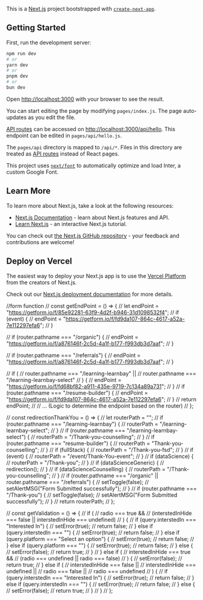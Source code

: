 This is a [Next.js](https://nextjs.org/) project bootstrapped with [`create-next-app`](https://github.com/vercel/next.js/tree/canary/packages/create-next-app).

## Getting Started

First, run the development server:

```bash
npm run dev
# or
yarn dev
# or
pnpm dev
# or
bun dev
```

Open [http://localhost:3000](http://localhost:3000) with your browser to see the result.

You can start editing the page by modifying `pages/index.js`. The page auto-updates as you edit the file.

[API routes](https://nextjs.org/docs/api-routes/introduction) can be accessed on [http://localhost:3000/api/hello](http://localhost:3000/api/hello). This endpoint can be edited in `pages/api/hello.js`.

The `pages/api` directory is mapped to `/api/*`. Files in this directory are treated as [API routes](https://nextjs.org/docs/api-routes/introduction) instead of React pages.

This project uses [`next/font`](https://nextjs.org/docs/basic-features/font-optimization) to automatically optimize and load Inter, a custom Google Font.

## Learn More

To learn more about Next.js, take a look at the following resources:

- [Next.js Documentation](https://nextjs.org/docs) - learn about Next.js features and API.
- [Learn Next.js](https://nextjs.org/learn) - an interactive Next.js tutorial.

You can check out [the Next.js GitHub repository](https://github.com/vercel/next.js/) - your feedback and contributions are welcome!

## Deploy on Vercel

The easiest way to deploy your Next.js app is to use the [Vercel Platform](https://vercel.com/new?utm_medium=default-template&filter=next.js&utm_source=create-next-app&utm_campaign=create-next-app-readme) from the creators of Next.js.

Check out our [Next.js deployment documentation](https://nextjs.org/docs/deployment) for more details.

//form function
// const getEndPoint = () => {
// let endPoint = "https://getform.io/f/85e92281-63f9-4d2f-b946-31d1098532f4";
// if (event) {
// endPoint = "https://getform.io/f/fd9da107-864c-4617-a52a-7e112297efa6";
// }

// if (router.pathname === "/organic") {
// endPoint = "https://getform.io/f/a876146f-2c5d-4a1f-b177-f993db3d7aaf";
// }

// if (router.pathname === "/referrals") {
// endPoint = "https://getform.io/f/a876146f-2c5d-4a1f-b177-f993db3d7aaf";
// }

// if (
// router.pathname === "/learning-learnbay" ||
// router.pathname === "/learning-learnbay-select"
// ) {
// endPoint = "https://getform.io/f/fd68bf82-a911-435e-9719-7c134a89a731";
// }
// if (router.pathname === "/resume-builder") {
// endPoint = "https://getform.io/f/fd9da107-864c-4617-a52a-7e112297efa6";
// }
// return endPoint;
// // ... (Logic to determine the endpoint based on the router)
// };

// const redirectionThankYou = () => {
// let routerPath = "";
// if (router.pathname === "/learning-learnbay") {
// routerPath = "/learning-learnbay-select";
// }
// if (router.pathname === "/learning-learnbay-select") {
// routerPath = "/Thank-you-counselling";
// }
// if (router.pathname === "resume-builder") {
// routerPath = "Thank-you-counselling";
// }
// if (fullStack) {
// routerPath = "/Thank-you-fsd";
// }
// if (event) {
// routerPath = "/event/Thank-You-event";
// }
// if (dataScience) {
// routerPath = "/Thank-you";
// }
// if (dataScienceGeneric) {
// redirection();
// }
// if (dataScienceCounselling) {
// routerPath = "/Thank-you-counselling";
// }
// if (router.pathname === "/organic" || router.pathname === "/referrals") {
// setToggle(false);
// setAlertMSG("Form Submitted successfully");
// }
// if (router.pathname === "/Thank-you") {
// setToggle(false);
// setAlertMSG("Form Submitted successfully");
// }
// return routerPath;
// };

// const getValidation = () => {
// if (
// radio === true &&
// (interstedInHide === false || interstedInHide === undefined)
// ) {
// if (query.interstedIn === "Interested In") {
// setError(true);
// return false;
// } else if (query.interstedIn === "") {
// setError(true);
// return false;
// } else if (query.platform === "Select an option") {
// setError(true);
// return false;
// } else if (query.platform === "") {
// setError(true);
// return false;
// } else {
// setError(false);
// return true;
// }
// } else if (
// interstedInHide === true &&
// (radio === undefined || radio === false)
// ) {
// setError(false);
// return true;
// } else if (
// interstedInHide === false ||
// interstedInHide === undefined ||
// radio === false ||
// radio === undefined
// ) {
// if (query.interstedIn === "Interested In") {
// setError(true);
// return false;
// } else if (query.interstedIn === "") {
// setError(true);
// return false;
// } else {
// setError(false);
// return true;
// }
// }
// };
